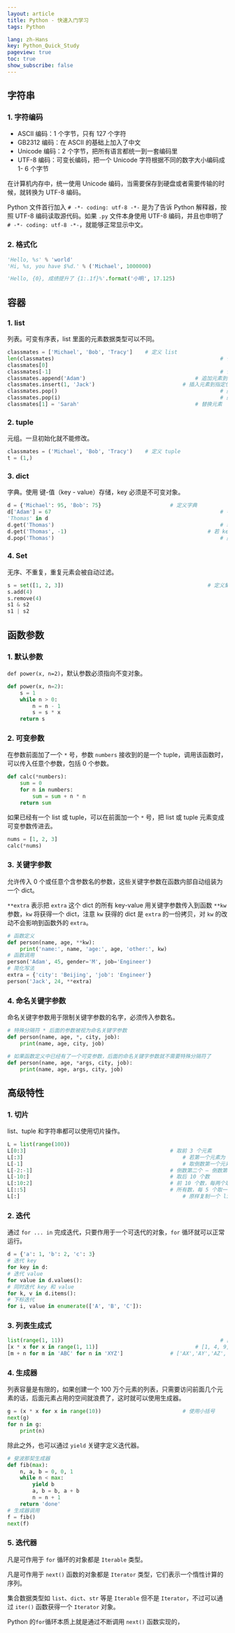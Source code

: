```yaml
---
layout: article
title: Python - 快速入门学习
tags: Python

lang: zh-Hans
key: Python_Quick_Study
pageview: true
toc: true
show_subscribe: false
---
```


## 字符串

### 1. 字符编码

- ASCII 编码：1 个字节，只有 127 个字符
- GB2312 编码：在 ASCII 的基础上加入了中文
- Unicode 编码：2 个字节，把所有语言都统一到一套编码里
- UTF-8 编码：可变长编码，把一个 Unicode 字符根据不同的数字大小编码成 1- 6 个字节

在计算机内存中，统一使用 Unicode 编码，当需要保存到硬盘或者需要传输的时候，就转换为 UTF-8 编码。

Python 文件首行加入 `# -*- coding: utf-8 -*-` 是为了告诉 Python 解释器，按照 UTF-8 编码读取源代码。如果 `.py` 文件本身使用 UTF-8 编码，并且也申明了 `# -*- coding: utf-8 -*-`，就能够正常显示中文。

### 2. 格式化

```python
'Hello, %s' % 'world'
'Hi, %s, you have $%d.' % ('Michael', 1000000)
```

```python
'Hello, {0}, 成绩提升了 {1:.1f}%'.format('小明', 17.125)
```

## 容器

### 1. list

列表。可变有序表，list 里面的元素数据类型可以不同。

```python
classmates = ['Michael', 'Bob', 'Tracy'] 	# 定义 list
len(classmates)														# 长度
classmates[0]															# 访问第一个元素
classmates[-1]														# 访问倒数第一个元素
classmates.append('Adam')									# 追加元素到末尾
classmates.insert(1, 'Jack')							# 插入元素到指定位置
classmates.pop()													# 删除末尾元素
classmates.pop(i)													# 删除指定位置的元素
classmates[1] = 'Sarah'										# 替换元素
```

### 2. tuple

元组。一旦初始化就不能修改。

```python
classmates = ('Michael', 'Bob', 'Tracy')	# 定义 tuple
t = (1,)																	# 当元组中只有一个数时，必须加逗号消除和小括号的歧义
```

### 3. dict

字典。使用 键-值（key - value）存储，key 必须是不可变对象。

```python
d = {'Michael': 95, 'Bob': 75}						# 定义字典
d['Adam'] = 67														# 字典插入/赋值
'Thomas' in d															# 判断字典中是否存在 key
d.get('Thomas')														# 若 key 不存在，返回 None
d.get('Thomas', -1)												# 若 key 不存在，返回指定 value
d.pop('Thomas')														# 删除元素
```

### 4. Set

无序、不重复，重复元素会被自动过滤。

```python
s = set([1, 2, 3])												# 定义集合
s.add(4)																	# 添加元素
s.remove(4)																# 删除元素
s1 & s2																		# 并集操作
s1 | s2																		# 交集操作
```

## 函数参数

### 1. 默认参数

`def power(x, n=2)`，默认参数必须指向不变对象。

```python
def power(x, n=2):
    s = 1
    while n > 0:
        n = n - 1
        s = s * x
    return s
```

### 2. 可变参数

在参数前面加了一个 `*` 号，参数 `numbers` 接收到的是一个 tuple，调用该函数时，可以传入任意个参数，包括 0 个参数。

```python
def calc(*numbers):
    sum = 0
    for n in numbers:
        sum = sum + n * n
    return sum
```

如果已经有一个 list 或 tuple，可以在前面加一个 `*` 号，把 list 或 tuple 元素变成可变参数传进去。

```python
nums = [1, 2, 3]
calc(*nums)
```

### 3. 关键字参数

允许传入 0 个或任意个含参数名的参数，这些关键字参数在函数内部自动组装为一个 dict。

`**extra` 表示把 `extra` 这个 dict 的所有 key-value 用关键字参数传入到函数 `**kw` 参数，`kw` 将获得一个 dict，注意 `kw` 获得的 dict 是 `extra` 的一份拷贝，对 `kw` 的改动不会影响到函数外的 `extra`。

```python
# 函数定义
def person(name, age, **kw):
    print('name:', name, 'age:', age, 'other:', kw)
# 函数调用
person('Adam', 45, gender='M', job='Engineer')
# 简化写法
extra = {'city': 'Beijing', 'job': 'Engineer'}
person('Jack', 24, **extra)
```

### 4. 命名关键字参数

命名关键字参数用于限制关键字参数的名字，必须传入参数名。

```python
# 特殊分隔符 * 后面的参数被视为命名关键字参数
def person(name, age, *, city, job):
    print(name, age, city, job)

# 如果函数定义中已经有了一个可变参数，后面的命名关键字参数就不需要特殊分隔符了
def person(name, age, *args, city, job):
    print(name, age, args, city, job)

```

## 高级特性

### 1. 切片

list、tuple 和字符串都可以使用切片操作。

```python
L = list(range(100))
L[0:3]												# 取前 3 个元素
L[:3]													# 若第一个元素为 0，可以省略
L[-1]													# 取倒数第一个元素
L[-2:-1]											# 倒数第二个 — 倒数第一个
L[-10:]												# 取后 10 个数
L[:10:2]											# 前 10 个数，每两个取一个
L[::5]												# 所有数，每 5 个取一个
L[:]													# 原样复制一个 list
```

### 2. 迭代

通过 `for ... in` 完成迭代，只要作用于一个可迭代的对象，`for` 循环就可以正常运行。

```python
d = {'a': 1, 'b': 2, 'c': 3}
# 迭代 key
for key in d:
# 迭代 value
for value in d.values():
# 同时迭代 key 和 value
for k, v in d.items():
# 下标迭代
for i, value in enumerate(['A', 'B', 'C']):
```

### 3. 列表生成式

```python
list(range(1, 11))													# [1, 2, 3, 4, 5, 6, 7, 8, 9, 10]
[x * x for x in range(1, 11)]								# [1, 4, 9, 16, 25, 36, 49, 64, 81, 100]
[m + n for m in 'ABC' for n in 'XYZ']				# ['AX','AY','AZ','BX','BY','BZ','CX','CY','CZ']
```

### 4. 生成器

列表容量是有限的，如果创建一个 100 万个元素的列表，只需要访问前面几个元素的话，后面元素占用的空间就浪费了，这时就可以使用生成器。

```python
g = (x * x for x in range(10))							# 使用小括号
next(g)																			# 获得下一个返回值，没有下一个元素时抛出 StopIteration
for n in g:																	# 一般使用 for 进行迭代
  	print(n)
```

除此之外，也可以通过 `yield` 关键字定义迭代器。

```python
# 斐波那契生成器
def fib(max):
    n, a, b = 0, 0, 1
    while n < max:
        yield b
        a, b = b, a + b
        n = n + 1
    return 'done'
# 生成器调用
f = fib()
next(f)
```

### 5. 迭代器

凡是可作用于 `for` 循环的对象都是 `Iterable` 类型。

凡是可作用于 `next()` 函数的对象都是 `Iterator` 类型，它们表示一个惰性计算的序列。

集合数据类型如 `list`、`dict`、`str` 等是 `Iterable` 但不是 `Iterator`，不过可以通过 `iter()` 函数获得一个 `Iterator` 对象。

Python 的`for`循环本质上就是通过不断调用 `next()` 函数实现的，


